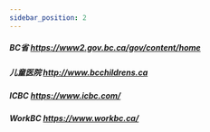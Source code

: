 ```yaml
---
sidebar_position: 2
---
```


##### BC省 https://www2.gov.bc.ca/gov/content/home  
##### 儿童医院 http://www.bcchildrens.ca  
##### ICBC https://www.icbc.com/  
##### WorkBC https://www.workbc.ca/  

  
